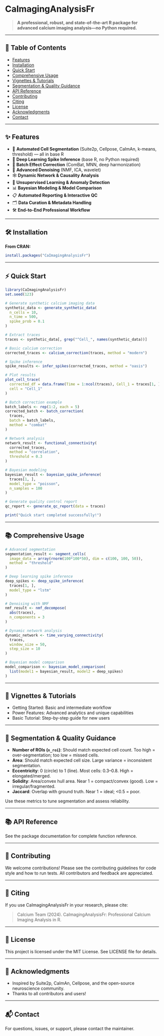 # CaImagingAnalysisFr

> **A professional, robust, and state-of-the-art R package for advanced calcium imaging analysis—no Python required.**

---

## 🚀 Table of Contents
- [Features](#features)
- [Installation](#installation)
- [Quick Start](#quick-start)
- [Comprehensive Usage](#comprehensive-usage)
- [Vignettes & Tutorials](#vignettes--tutorials)
- [Segmentation & Quality Guidance](#segmentation--quality-guidance)
- [API Reference](#api-reference)
- [Contributing](#contributing)
- [Citing](#citing)
- [License](#license)
- [Acknowledgments](#acknowledgments)
- [Contact](#contact)

---

## ✨ Features
- 🧠 **Automated Cell Segmentation** (Suite2p, Cellpose, CaImAn, k-means, threshold) — all in base R
- 🔬 **Deep Learning Spike Inference** (base R, no Python required)
- 🧬 **Batch Effect Correction** (ComBat, MNN, deep harmonization)
- 🧹 **Advanced Denoising** (NMF, ICA, wavelet)
- 🕸️ **Dynamic Network & Causality Analysis**
- 🤖 **Unsupervised Learning & Anomaly Detection**
- 📊 **Bayesian Modeling & Model Comparison**
- 📋 **Automated Reporting & Interactive QC**
- 🗂️ **Data Curation & Metadata Handling**
- 🛠️ **End-to-End Professional Workflow**

---

## 🛠️ Installation

**From CRAN:**
```r
install.packages("CaImagingAnalysisFr")
```

---

## ⚡ Quick Start

```r
library(CaImagingAnalysisFr)
set.seed(123)

# Generate synthetic calcium imaging data
synthetic_data <- generate_synthetic_data(
  n_cells = 10,
  n_time = 500,
  spike_prob = 0.1
)

# Extract traces
traces <- synthetic_data[, grep("^Cell_", names(synthetic_data))]

# Basic calcium correction
corrected_traces <- calcium_correction(traces, method = "modern")

# Spike inference
spike_results <- infer_spikes(corrected_traces, method = "oasis")

# Plot results
plot_cell_trace(
  corrected_df = data.frame(Time = 1:ncol(traces), Cell_1 = traces[1, ]),
  cell = "Cell_1"
)

# Batch correction example
batch_labels <- rep(1:2, each = 5)
corrected_batch <- batch_correction(
  traces, 
  batch = batch_labels, 
  method = "combat"
)

# Network analysis
network_result <- functional_connectivity(
  corrected_traces, 
  method = "correlation", 
  threshold = 0.3
)

# Bayesian modeling
bayesian_result <- bayesian_spike_inference(
  traces[1, ], 
  model_type = "poisson", 
  n_samples = 100
)

# Generate quality control report
qc_report <- generate_qc_report(data = traces)

print("Quick start completed successfully!")
```

---

## 📚 Comprehensive Usage

```r
# Advanced segmentation
segmentation_result <- segment_cells(
  image_data = array(rnorm(100*100*50), dim = c(100, 100, 50)),
  method = "threshold"
)

# Deep learning spike inference
deep_spikes <- deep_spike_inference(
  traces[1, ], 
  model_type = "lstm"
)

# Denoising with NMF
nmf_result <- nmf_decompose(
  abs(traces), 
  n_components = 3
)

# Dynamic network analysis
dynamic_network <- time_varying_connectivity(
  traces, 
  window_size = 50, 
  step_size = 10
)

# Bayesian model comparison
model_comparison <- bayesian_model_comparison(
  list(model1 = bayesian_result, model2 = deep_spikes)
)
```

---

## 📖 Vignettes & Tutorials
- Getting Started: Basic and intermediate workflow
- Power Features: Advanced analytics and unique capabilities
- Basic Tutorial: Step-by-step guide for new users

---

## 🧩 Segmentation & Quality Guidance
- **Number of ROIs (`n_roi`)**: Should match expected cell count. Too high = over-segmentation; too low = missed cells.
- **Area**: Should match expected cell size. Large variance = inconsistent segmentation.
- **Eccentricity**: 0 (circle) to 1 (line). Most cells: 0.3–0.8. High = elongated/merged.
- **Solidity**: Area/convex hull area. Near 1 = compact/convex (good). Low = irregular/fragmented.
- **Jaccard**: Overlap with ground truth. Near 1 = ideal; <0.5 = poor.

Use these metrics to tune segmentation and assess reliability.

---

## 📚 API Reference
See the package documentation for complete function reference.

---

## 🤝 Contributing
We welcome contributions! Please see the contributing guidelines for code style and how to run tests. All contributors and feedback are appreciated.

---

## 📖 Citing
If you use CaImagingAnalysisFr in your research, please cite:

> Calcium Team (2024). CaImagingAnalysisFr: Professional Calcium Imaging Analysis in R.

---

## 📝 License
This project is licensed under the MIT License. See LICENSE file for details.

---

## 🙏 Acknowledgments
- Inspired by Suite2p, CaImAn, Cellpose, and the open-source neuroscience community.
- Thanks to all contributors and users!

---

## 📬 Contact
For questions, issues, or support, please contact the maintainer.
